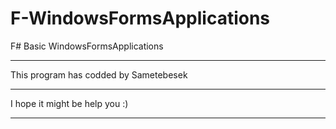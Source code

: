 # F-WindowsFormsApplications
F# Basic WindowsFormsApplications

--------------------------------------------

This program has codded by Sametebesek

--------------------------------------------

I hope it might be help you :)

--------------------------------------------
